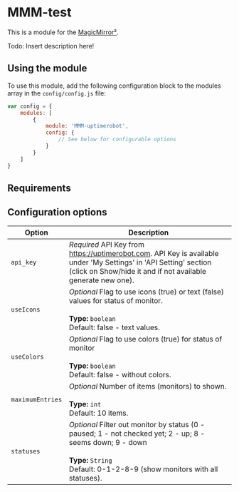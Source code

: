 # MMM-test

This is a module for the [MagicMirror²](https://github.com/MichMich/MagicMirror/).

Todo: Insert description here!

## Using the module

To use this module, add the following configuration block to the modules array in the `config/config.js` file:
```js
var config = {
    modules: [
        {
            module: 'MMM-uptimerobot',
            config: {
                // See below for configurable options
            }
        }
    ]
}
```

## Requirements


## Configuration options

| Option           | Description
|----------------- |-----------
| `api_key`        | *Required* API Key from https://uptimerobot.com. API Key is available under 'My Settings' in 'API Setting' section (click on Show/hide it and if not available generate new one).
| `useIcons`       | *Optional* Flag to use icons (true) or text (false) values for status of monitor. <br><br>**Type:** `boolean` <br>Default: false - text values.
| `useColors`      | *Optional* Flag to use colors (true) for status of monitor<br><br>**Type:** `boolean` <br>Default: false - without colors.
| `maximumEntries` | *Optional* Number of items (monitors) to shown. <br><br>**Type:** `int` <br>Default: 10 items.
| `statuses`       | *Optional* Filter out monitor by status (0 - paused; 1 - not checked yet; 2 - up; 8 - seems down; 9 - down<br><br>**Type:** `String` <br>Default: 0-1-2-8-9 (show monitors with all statuses).
